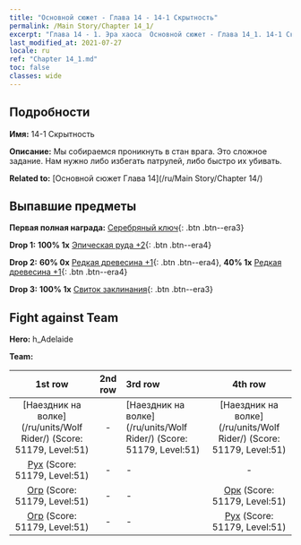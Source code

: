 ```yaml
---
title: "Основной сюжет - Глава 14 - 14-1 Скрытность"
permalink: /Main Story/Chapter 14_1/
excerpt: "Глава 14 - 1. Эра хаоса  Основной сюжет - Глава 14_1. 14-1 Скрытность"
last_modified_at: 2021-07-27
locale: ru
ref: "Chapter 14_1.md"
toc: false
classes: wide
---
```


## Подробности

 **Имя:** 14-1 Скрытность

 **Описание:** Мы собираемся проникнуть в стан врага. Это сложное задание. Нам нужно либо избегать патрулей, либо быстро их убивать.

 **Related to:** [Основной сюжет Глава 14](/ru/Main Story/Chapter 14/)

## Выпавшие предметы

 **Первая полная награда:** [Серебряный ключ](/ItemsRU/con_693/){: .btn .btn--era3}

 **Drop 1:** **100% 1x** [Эпическая руда +2](/ItemsRU/mat_47/){: .btn .btn--era4}

 **Drop 2:** **60% 0x** [Редкая древесина +1](/ItemsRU/mat_41/){: .btn .btn--era4}, **40% 1x** [Редкая древесина +1](/ItemsRU/mat_41/){: .btn .btn--era4}

 **Drop 3:** **100% 1x** [Свиток заклинания](/ItemsRU/con_694/){: .btn .btn--era3}


## Fight against Team
 **Hero:** h_Adelaide

 **Team:**


  | 1st row | 2nd row | 3rd row | 4th row |
  |:----:|:----:|:----|:----:|
  | [Наездник на волке](/ru/units/Wolf Rider/) (Score: 51179, Level:51)  | - | [Наездник на волке](/ru/units/Wolf Rider/) (Score: 51179, Level:51)  | [Наездник на волке](/ru/units/Wolf Rider/) (Score: 51179, Level:51)  |
  | [Рух](/ru/units/Roc/) (Score: 51179, Level:51)  | - | - | - |
  | [Огр](/ru/units/Ogre/) (Score: 51179, Level:51)  | - | - | [Орк](/ru/units/Orc/) (Score: 51179, Level:51)  |
  | [Огр](/ru/units/Ogre/) (Score: 51179, Level:51)  | - | - | [Рух](/ru/units/Roc/) (Score: 51179, Level:51)  |


